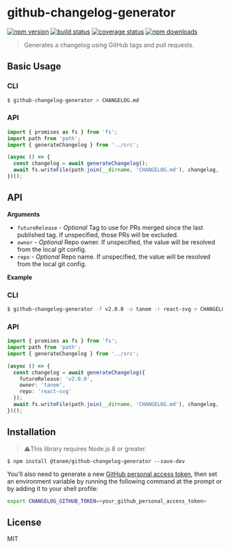 # github-changelog-generator

[![npm version](https://img.shields.io/npm/v/@tanem/github-changelog-generator.svg?style=flat-square)](https://www.npmjs.com/package/@tanem/github-changelog-generator)
[![build status](https://img.shields.io/travis/tanem/github-changelog-generator/master.svg?style=flat-square)](https://travis-ci.org/tanem/github-changelog-generator)
[![coverage status](https://img.shields.io/codecov/c/github/tanem/github-changelog-generator.svg?style=flat-square)](https://codecov.io/gh/tanem/github-changelog-generator)
[![npm downloads](https://img.shields.io/npm/dm/@tanem/github-changelog-generator.svg?style=flat-square)](https://www.npmjs.com/package/@tanem/github-changelog-generator)

> Generates a changelog using GitHub tags and pull requests.

## Basic Usage

### CLI

```sh
$ github-changelog-generator > CHANGELOG.md
```

### API

```ts
import { promises as fs } from 'fs';
import path from 'path';
import { generateChangelog } from '../src';

(async () => {
  const changelog = await generateChangelog();
  await fs.writeFile(path.join(__dirname, 'CHANGELOG.md'), changelog, 'utf-8');
})();
```

## API

**Arguments**

- `futureRelease` - _Optional_ Tag to use for PRs merged since the last published tag. If unspecified, those PRs will be excluded.
- `owner` - _Optional_ Repo owner. If unspecified, the value will be resolved from the local git config.
- `repo` - _Optional_ Repo name. If unspecified, the value will be resolved from the local git config.

**Example**

### CLI

```sh
$ github-changelog-generator -f v2.0.0 -o tanem -r react-svg > CHANGELOG.md
```

### API

```ts
import { promises as fs } from 'fs';
import path from 'path';
import { generateChangelog } from '../src';

(async () => {
  const changelog = await generateChangelog({
    futureRelease: 'v2.0.0',
    owner: 'tanem',
    repo: 'react-svg'
  });
  await fs.writeFile(path.join(__dirname, 'CHANGELOG.md'), changelog, 'utf-8');
})();
```

## Installation

> ⚠️This library requires Node.js 8 or greater.

```
$ npm install @tanem/github-changelog-generator --save-dev
```

You'll also need to generate a new [GitHub personal access token](https://github.com/settings/tokens), then set an environment variable by running the following command at the prompt or by adding it to your shell profile:

```sh
export CHANGELOG_GITHUB_TOKEN=<your_github_personal_access_token>
```

## License

MIT
